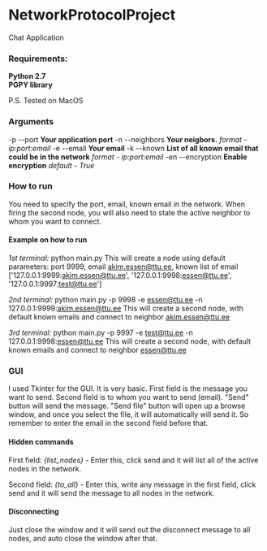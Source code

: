 # NetworkProtocolProject
Chat Application

### Requirements: <br/>
**Python 2.7** <br/>
**PGPY library** <br/>

P.S. Tested on MacOS

### Arguments
-p --port **Your application port**
-n --neighbors **Your neigbors.** *format - ip:port:email*
-e --email **Your email**
-k --known **List of all known email that could be in the network** *format - ip:port:email*
-en --encryption **Enable encryption** *default - True*

### How to run
You need to specify the port, email, known email in the network.
When firing the second node, you will also need to state the active neighbor to whom you want to connect.

#### Example on how to run
*1st terminal:* python main.py
This will create a node using default parameters: 
port 9999, email akim.essen@ttu.ee, known list of email ['127.0.0.1:9999:akim.essen@ttu.ee', '127.0.0.1:9998:essen@ttu.ee', '127.0.0.1:9997:test@ttu.ee']

*2nd terminal:* python main.py -p 9998 -e essen@ttu.ee -n 127.0.0.1:9999:akim.essen@ttu.ee
This will create a second node, with default known emails and connect to neighbor akim.essen@ttu.ee

*3rd terminal:* python main.py -p 9997 -e test@ttu.ee -n 127.0.0.1:9998:essen@ttu.ee
This will create a second node, with default known emails and connect to neighbor essen@ttu.ee

### GUI
I used Tkinter for the GUI. It is very basic.
First field is the message you want to send.
Second field is to whom you want to send (email).
"Send" button will send the message.
"Send file" button will open up a browse window, and once you select the file, it will automatically will send it. So remember to enter the email in the second field before that.

#### Hidden commands
First field:
*{list_nodes}* - Enter this, click send and it will list all of the active nodes in the network.

Second field:
*{to_all}* - Enter this, write any message in the first field, click send and it will send the message to all nodes in the network.


#### Disconnecting
Just close the window and it will send out the disconnect message to all nodes, and auto close the window after that.
